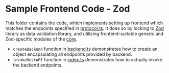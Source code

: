 # Sample Frontend Code - Zod
This folder contains the code, which implements setting up frontend which matches the endpoints specified in [protocol.ts](../../protocol.ts).
It does so by locking to [Zod](https://github.com/colinhacks/zod) library as data validation library, and utilizing frontend-suitable generic and Zod-specific modules of the [core](../../api/).

- `createBackend` function in [backend.ts](./backend.ts) demonstrates how to create an object encapsulating all endpoints provided by backend.
- `invokeRestAPI` function in [index.ts](./index.ts) demonstrates how to actually invoke the backend endpoints.
